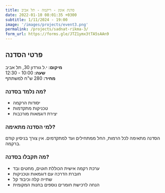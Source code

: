 ```yaml
---
title: סדנת אומן - ריקמה - תל אביב
date: 2022-01-10 08:01:35 +0300
subtitle: 1/11/2024 - 19:00 
image: '/images/projects/event3.png'
permalink: /projects/sadnat-rikma-3/
form_url: https://forms.gle/JTZ1ymx3tTA5sAAn9
---
```


## פרטי הסדנה

**מיקום:** י.ל גורדון 30, תל אביב  
**שעה:** 10:00 - 12:30  
**מחיר:** 280 ש"ח למשתתף  

### מה נלמד בסדנה?

- יסודות הרקמה
- טכניקות מתקדמות
- יצירת דוגמאות מורכבות

### למי הסדנה מתאימה?

הסדנה מתאימה לכל הרמות, החל ממתחילים ועד למתקדמים. אין צורך בניסיון קודם ברקמה.

### מה תקבלו בסדנה?

- ערכת רקמה אישית הכוללת חוטים, מחטים ובד
- חוברת הדרכה עם דוגמאות וטכניקות
- שתייה קלה וכיבוד קל
- הנחה לרכישת חומרים נוספים בחנות המקומית
